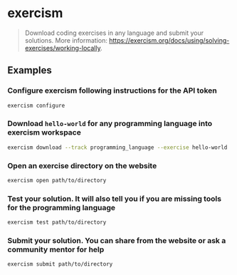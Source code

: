 # exercism

> Download coding exercises in any language and submit your solutions. More information: <https://exercism.org/docs/using/solving-exercises/working-locally>.

## Examples

### Configure exercism following instructions for the API token

```bash
exercism configure
```

### Download `hello-world` for any programming language into exercism workspace

```bash
exercism download --track programming_language --exercise hello-world
```

### Open an exercise directory on the website

```bash
exercism open path/to/directory
```

### Test your solution. It will also tell you if you are missing tools for the programming language

```bash
exercism test path/to/directory
```

### Submit your solution. You can share from the website or ask a community mentor for help

```bash
exercism submit path/to/directory
```
